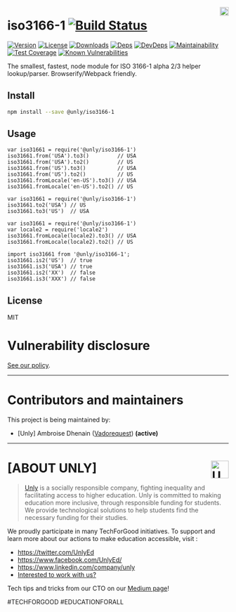 <a href="https://unly.org"><img src="https://storage.googleapis.com/unly/images/ICON_UNLY.png" align="right" height="20" alt="Unly logo" title="Unly logo" /></a>
# iso3166-1 [![Build Status][travis-image]][travis-url]
[![Version][npm-version-image]][npm-version-url] [![License][npm-license-image]][npm-license-url] [![Downloads][npm-downloads-image]][npm-downloads-url] [![Deps][npm-deps-image]][npm-deps-url] [![DevDeps][npm-devdeps-image]][npm-devdeps-url]
[![Maintainability](https://api.codeclimate.com/v1/badges/09a4296e39b18dc58fe5/maintainability)](https://codeclimate.com/github/UnlyEd/iso3166-1/maintainability)
[![Test Coverage](https://api.codeclimate.com/v1/badges/09a4296e39b18dc58fe5/test_coverage)](https://codeclimate.com/github/UnlyEd/iso3166-1/test_coverage)
[![Known Vulnerabilities](https://snyk.io/test/github/UnlyEd/iso3166-1/badge.svg?targetFile=package.json)](https://snyk.io/test/github/UnlyEd/iso3166-1?targetFile=package.json)

The smallest, fastest, node module for ISO 3166-1 alpha 2/3 helper lookup/parser. Browserify/Webpack friendly.

## Install

```bash
npm install --save @unly/iso3166-1
```

## Usage

```
var iso31661 = require('@unly/iso3166-1')
iso31661.from('USA').to3()         // USA
iso31661.from('USA').to2()         // US
iso31661.from('US').to3()          // USA
iso31661.from('US').to2()          // US
iso31661.fromLocale('en-US').to3() // USA
iso31661.fromLocale('en-US').to2() // US
```

```
var iso31661 = require('@unly/iso3166-1')
iso31661.to2('USA') // US
iso31661.to3('US')  // USA
```

```
var iso31661 = require('@unly/iso3166-1')
var locale2 = require('locale2')
iso31661.fromLocale(locale2).to3() // USA
iso31661.fromLocale(locale2).to2() // US
```

```
import iso31661 from '@unly/iso3166-1';
iso31661.is2('US')  // true
iso31661.is3('USA') // true
iso31661.is2('XX')  // false
iso31661.is3('XXX') // false
```

## License

MIT

# Vulnerability disclosure

[See our policy](https://github.com/UnlyEd/Unly).

---

# Contributors and maintainers

This project is being maintained by:
- [Unly] Ambroise Dhenain ([Vadorequest](https://github.com/vadorequest)) **(active)**

---

# **[ABOUT UNLY]** <a href="https://unly.org"><img src="https://storage.googleapis.com/unly/images/ICON_UNLY.png" height="40" align="right" alt="Unly logo" title="Unly logo" /></a>

> [Unly](https://unly.org) is a socially responsible company, fighting inequality and facilitating access to higher education. 
> Unly is committed to making education more inclusive, through responsible funding for students. 
We provide technological solutions to help students find the necessary funding for their studies. 

We proudly participate in many TechForGood initiatives. To support and learn more about our actions to make education accessible, visit : 
- https://twitter.com/UnlyEd
- https://www.facebook.com/UnlyEd/
- https://www.linkedin.com/company/unly
- [Interested to work with us?](https://jobs.zenploy.io/unly/about)

Tech tips and tricks from our CTO on our [Medium page](https://medium.com/unly-org/tech/home)!

#TECHFORGOOD #EDUCATIONFORALL

[npm-version-url]: https://www.npmjs.com/package/@unly/iso3166-1
[npm-version-image]: https://img.shields.io/npm/v/@unly/iso3166-1.svg
[npm-license-url]: https://github.com/UnlyEd/iso3166-1/iso3166-1/blob/master/LICENSE
[npm-license-image]: https://img.shields.io/npm/l/@unly/iso3166-1.svg
[npm-downloads-url]: https://www.npmjs.com/package/@unly/iso3166-1
[npm-downloads-image]: https://img.shields.io/npm/dm/@unly/iso3166-1.svg
[npm-deps-url]: https://david-dm.org/UnlyEd/iso3166-1
[npm-deps-image]: https://img.shields.io/david/UnlyEd/iso3166-1.svg
[npm-devdeps-url]: https://david-dm.org/UnlyEd/iso3166-1
[npm-devdeps-image]: https://img.shields.io/david/dev/UnlyEd/iso3166-1.svg
[travis-url]: https://travis-ci.org/unlyEd/iso3166-1
[travis-image]: https://travis-ci.org/unlyEd/iso3166-1.svg?branch=master
